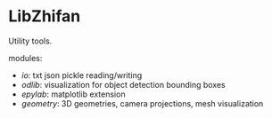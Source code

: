 # LibZhifan

Utility tools.

modules:
- *io*: txt json pickle reading/writing
- *odlib*: visualization for object detection bounding boxes
- *epylab*: matplotlib extension
- *geometry*: 3D geometries, camera projections, mesh visualization
